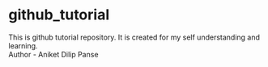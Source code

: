 # github_tutorial
This is github tutorial repository. It is created for my self understanding and learning.<br>
Author - Aniket Dilip Panse
